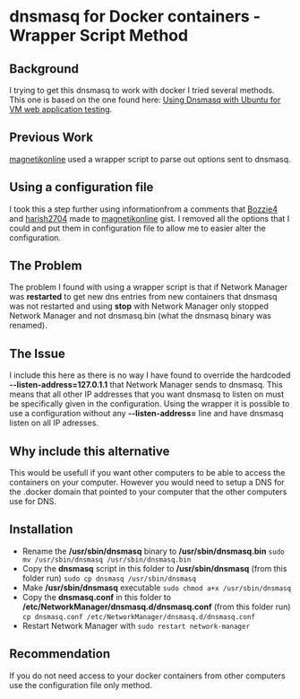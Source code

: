 # dnsmasq  for Docker containers - Wrapper Script Method
## Background
I trying to get this dnsmasq to work with docker I tried several methods.  This one is based on the one found here: [Using Dnsmasq with Ubuntu for VM web application testing](https://gist.github.com/magnetikonline/6236150).
## Previous Work
[magnetikonline](https://gist.github.com/magnetikonline) used a wrapper script to parse out options sent to dnsmasq.
## Using a configuration file
I took this a step further using informationfrom a comments that  [Bozzie4](https://gist.github.com/Bozzie4)  and [harish2704](https://gist.github.com/harish2704) made to [magnetikonline](https://gist.github.com/magnetikonline) gist. I removed all the options that I could and put them in configuration file to allow me to easier alter the configuration.
## The Problem
The problem I found with using a wrapper script is that if Network Manager was **restarted**  to get new dns entries from new containers that dnsmasq was not restarted and using **stop** with Network Manager only stopped Network Manager and not dnsmasq.bin (what the dnsmasq binary was renamed).
## The Issue
I include this here as there is no way I have found to override the hardcoded **--listen-address=127.0.1.1** that Network Manager sends to dnsmasq. This means that all other IP addresses that you want dnsmasq to listen on must be specifically given in the configuration. Using the wrapper it is possible to use a configuration without any **--listen-address=** line and have dnsmasq listen on all IP adresses. 
## Why include this alternative
This would be usefull if you want other computers to be able to access the containers on your computer. However you would need to setup a DNS for the .docker domain that pointed to your computer that the other computers use for DNS.

## Installation
* Rename the **/usr/sbin/dnsmasq** binary to **/usr/sbin/dnsmasq.bin** ``sudo mv /usr/sbin/dnsmasq /usr/sbin/dnsmasq.bin``
* Copy the **dnsmasq** script in this folder to **/usr/sbin/dnsmasq** (from this folder run) ``sudo cp dnsmasq /usr/sbin/dnsmasq``
* Make **/usr/sbin/dnsmasq** executable ``sudo chmod a+x /usr/sbin/dnsmasq``
* Copy the **dnsmasq.conf** in this folder to **/etc/NetworkManager/dnsmasq.d/dnsmasq.conf** (from this folder run) ``cp dnsmasq.conf /etc/NetworkManager/dnsmasq.d/dnsmasq.conf``
* Restart Network Manager with ``sudo restart network-manager``
## Recommendation
If you do not need access to your docker containers from other computers use the configuration file only method.
